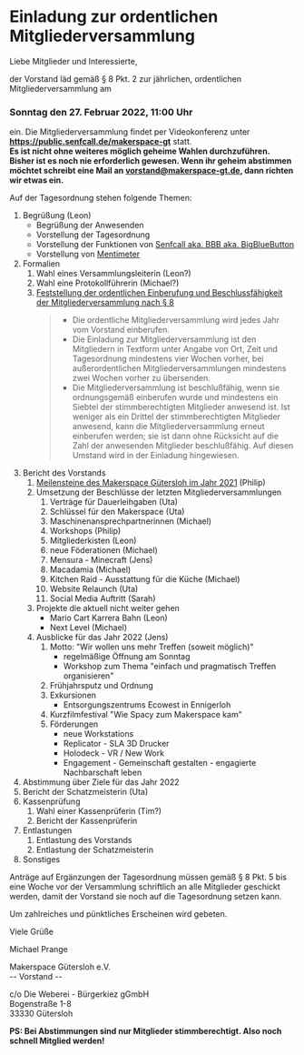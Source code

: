 # Einladung zur ordentlichen Mitgliederversammlung

Liebe Mitglieder und Interessierte,

der Vorstand läd gemäß § 8 Pkt. 2 zur jährlichen, ordentlichen Mitgliederversammlung am
### Sonntag den 27. Februar 2022, 11:00 Uhr
ein. Die Mitgliederversammlung findet per Videokonferenz unter **https://public.senfcall.de/makerspace-gt** statt.  
**Es ist nicht ohne weiteres möglich geheime Wahlen durchzuführen. Bisher ist es noch nie erforderlich gewesen. Wenn ihr geheim abstimmen möchtet schreibt eine Mail an vorstand@makerspace-gt.de, dann richten wir etwas ein.**

Auf der Tagesordnung stehen folgende Themen:
1. Begrüßung (Leon)
	- Begrüßung der Anwesenden
	- Vorstellung der Tagesordnung
	- Vorstellung der Funktionen von [Senfcall aka. BBB aka. BigBlueButton](https://www.senfcall.de/)
	- Vorstellung von [Mentimeter](https://www.mentimeter.com/)
2. Formalien
	1. Wahl eines Versammlungsleiterin (Leon?)
	2. Wahl eine Protokollführerin (Michael?)
	3. [Feststellung der ordentlichen Einberufung und Beschlussfähigkeit der Mitgliederversammlung nach § 8](https://github.com/makerspace-gt/satzung-dokumente/blob/main/Satzung.md#-8-mitgliederversammlung)
		> - Die ordentliche Mitgliederversammlung wird jedes Jahr vom Vorstand einberufen.
		> - Die Einladung zur Mitgliederversammlung ist den Mitgliedern in Textform unter Angabe von Ort, Zeit und Tagesordnung mindestens vier Wochen vorher, bei außerordentlichen Mitgliederversammlungen mindestens zwei Wochen vorher zu übersenden.
		> - Die Mitgliederversammlung ist beschlußfähig, wenn sie ordnungsgemäß einberufen wurde und mindestens ein Siebtel der stimmberechtigten Mitglieder anwesend ist. Ist weniger als ein Drittel der stimmberechtigten Mitglieder anwesend, kann die Mitgliederversammlung erneut einberufen werden; sie ist dann ohne Rücksicht auf die Zahl der anwesenden Mitglieder beschlußfähig. Auf diesen Umstand wird in der Einladung hingewiesen.
3. Bericht des Vorstands
	1. [Meilensteine des Makerspace Gütersloh im Jahr 2021](https://forum.makerspace-gt.de/t/meilensteine-des-makerspace-guetersloh/119/4) (Philip)
	2. Umsetzung der Beschlüsse der letzten Mitgliederversammlungen
		1. Verträge für Dauerleihgaben (Uta)
		2. Schlüssel für den Makerspace (Uta)
		3. Maschinenansprechpartnerinnen (Michael)
		4. Workshops (Philip)
		5. Mitgliederkisten (Leon)
		6. neue Föderationen (Michael)
		7. Mensura - Minecraft (Jens)
		8. Macadamia (Michael)
		9. Kitchen Raid - Ausstattung für die Küche (Michael)
		10. Website Relaunch (Uta)
		11. Social Media Auftritt (Sarah)
	3. Projekte die aktuell nicht weiter gehen
		- Mario Cart Karrera Bahn (Leon)
		- Next Level (Michael)
	4. Ausblicke für das Jahr 2022 (Jens)
		1. Motto: "Wir wollen uns mehr Treffen (soweit möglich)"
			- regelmäßige Öffnung am Sonntag
			- Workshop zum Thema "einfach und pragmatisch Treffen organisieren"
		2. Frühjahrsputz und Ordnung
		3. Exkursionen
			- Entsorgungszentrums Ecowest in Ennigerloh
		4. Kurzfilmfestival "Wie Spacy zum Makerspace kam"
		5. Förderungen
			- neue Workstations
			- Replicator - SLA 3D Drucker
			- Holodeck - VR / New Work
			- Engagement - Gemeinschaft gestalten - engagierte Nachbarschaft leben
4. Abstimmung über Ziele für das Jahr 2022
5. Bericht der Schatzmeisterin (Uta)
6. Kassenprüfung
	1. Wahl einer Kassenprüferin (Tim?)
	2. Bericht der Kassenprüferin
7. Entlastungen
	1. Entlastung des Vorstands
	2. Entlastung der Schatzmeisterin
8. Sonstiges

Anträge auf Ergänzungen der Tagesordnung müssen gemäß § 8 Pkt. 5 bis eine Woche vor der Versammlung schriftlich an alle Mitglieder geschickt werden, damit der Vorstand sie noch auf die Tagesordnung setzen kann.

Um zahlreiches und pünktliches Erscheinen wird gebeten.

Viele Grüße

Michael Prange

Makerspace Gütersloh e.V.  
-- Vorstand --

c/o Die Weberei - Bürgerkiez gGmbH  
Bogenstraße 1-8  
33330 Gütersloh  

**PS: Bei Abstimmungen sind nur Mitglieder stimmberechtigt. Also noch schnell Mitglied werden!**